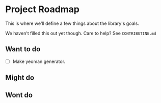 # Project Roadmap

This is where we'll define a few things about the library's goals.

We haven't filled this out yet though. Care to help? See `CONTRIBUTING.md`

## Want to do
- [ ] Make yeoman generator.


## Might do

## Wont do
